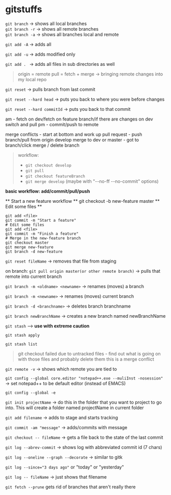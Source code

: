 # gitstuffs

`git branch`     -> shows all local branches   
`git branch -r`  -> shows all remote branches  
`git branch -a`  -> shows all branches local and remote

`git add -A`  -> adds all

`git add -u`  -> adds modified only

`git add . `  -> adds all files in sub directories as well 

> origin = remote
pull = fetch + merge  -> bringing remote changes into my local repo

`git reset`   -> pulls branch from last commit

`git reset --hard head`     -> puts you back to where you were before changes

`git reset --hard commitId`   -> puts you back to that commit

am - fetch on dev/fetch on feature branch/if there are changes on dev switch and pull 
pm - commit/push to remote

merge conflicts - start at bottom and work up
pull request - push branch/pull from origin develop
merge to dev or master - got to branch/click merge / delete branch

> workflow: 
> - `git checkout develop` 
> - `git pull`
> - `git checkout featureBranch`
> - `git merge develop` (maybe with "--no-ff --no-commit" options)

**basic workflow: add/commit/pull/push**

** Start a new feature workflow **
git checkout -b new-feature master
** Edit some files **
```
git add <file>
git commit -m "Start a feature"
# Edit some files
git add <file>
git commit -m "Finish a feature"
# Merge in the new-feature branch
git checkout master
git merge new-feature
git branch -d new-feature 
```

`git reset fileName`  -> removes that file from staging

on branch: `git pull origin master(or other remote branch)`  -> pulls that remote into current branch

`git branch -m <oldname> <newname>`  -> renames (moves) a branch

`git branch -m <newname>`  -> renames (moves) current branch

`git branch -d <branchname>`   -> deletes branch branchname 

`git branch newBranchName`   -> creates a new branch named newBranchName
  
`git stash` --> **use with extreme caution**

`git stash apply`

`git stash list`

> git checkout failed due to untracked files - find out what is going on with those files and probably delete them this is a merge conflict

`git remote -v`   -> shows which remote you are tied to 

`git config --global core.editor "notepad++.exe --muliInst -nosession"`  -> set notepad++ to be default editor (instead of EMACS)

`git config --global -e` 

`git init projectName`  -> do this in the folder that you want to project to go into. This will create a folder named projectName in current folder

`git add filename` -> adds to stage and starts tracking

`git commit -am "message"`  -> adds/commits with message

`git checkout -- fileName`   -> gets a file back to the state of the last commit

`git log --abrev-commit`  -> shows log with abbreviated commit id (7 chars)

`git log --oneline --graph --decorate`  -> similar to gitk

`git log --since="3 days ago"`   or "today" or "yesterday"

`git log -- fileName`   -> just shows that filename

`git fetch --prune` gets rid of branches that aren't really there

